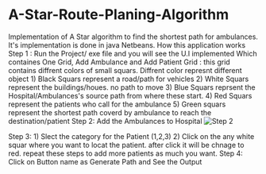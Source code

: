 # A-Star-Route-Planing-Algorithm

Implementation of A Star algorithm to find the shortest path for ambulances. It's implementation is done in java Netbeans. 
How this application works
Step 1 :
        Run the Project/ exe file and you will see the U.I implemented Which containes One Grid, Add Ambulance and Add Patient
        Grid : this grid contains diffrent colors of small squars. Diffrent color represnt different object 
               1) Black Squars represent a road/path for vehicles
               2) White Squars represent the buildings/houes. no path to move
               3) Blue Squars reprsent the Hospital/Ambulances's source path from where these start.
               4) Red Squars represent the patients who call for the ambulance
               5) Green squars represent the shortest path coverd by ambulance to reach the destination/patient
Step 2: 
        Add the Ambulances to Hospital 
        ![Step 2](https://user-images.githubusercontent.com/33633694/165258069-507f66ca-a532-48a2-b3e3-530e0b98be13.png)

Step 3:
        1) Slect the category for the Patient (1,2,3)
        2) Click on the any white squar where you want to locat the patient. after click it will be chnage to red.
        repeat these steps to add more patients as much you want. 
Step 4:
       Click on Button name as Generate Path and See the Output
